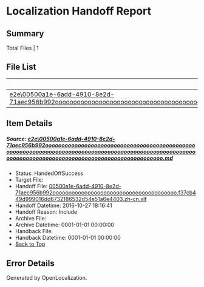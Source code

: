 # <a name='report-top'></a> Localization Handoff Report

## Summary
 Total Files | 1

## File List
 Source File | Status | Details 
 ----------- | ------ | ------- 
 [e2e\00500a1e-6add-4910-8e2d-71aec956b992oooooooooooooooooooooooooooooooooooooooooooooooooooooooooooooooooooooooooooooooooooooooooooooooooooooooooooooooooooooooooooooooooooooooooooooooooooooooo.md](https://github.com/OpenLocalizationTestOrg/ol-test0/blob/84643a4ff0e86c99317686fe172eb9ef91c9a395/e2e/00500a1e-6add-4910-8e2d-71aec956b992oooooooooooooooooooooooooooooooooooooooooooooooooooooooooooooooooooooooooooooooooooooooooooooooooooooooooooooooooooooooooooooooooooooooooooooooooooooooo.md) | HandedOffSuccess | [Details](#9771cf664ba096e33b9e95012d7433ea05fc29091)

## Item Details
##### <a name='9771cf664ba096e33b9e95012d7433ea05fc29091'></a> Source: [e2e\00500a1e-6add-4910-8e2d-71aec956b992oooooooooooooooooooooooooooooooooooooooooooooooooooooooooooooooooooooooooooooooooooooooooooooooooooooooooooooooooooooooooooooooooooooooooooooooooooooooo.md](https://github.com/OpenLocalizationTestOrg/ol-test0/blob/84643a4ff0e86c99317686fe172eb9ef91c9a395/e2e/00500a1e-6add-4910-8e2d-71aec956b992oooooooooooooooooooooooooooooooooooooooooooooooooooooooooooooooooooooooooooooooooooooooooooooooooooooooooooooooooooooooooooooooooooooooooooooooooooooooo.md)
* Status: HandedOffSuccess
* Target File: 
* Handoff File: [00500a1e-6add-4910-8e2d-71aec956b992ooooooooooooooooooooooooooooooooooooooo.f37cb449d999016dd6732186532d54e51a6e4403.zh-cn.xlf](https://github.com/OpenLocalizationTestOrg/ol-test0-handoff/blob/d843a55ea6cb7c93e2b78bca923a1cd0fc006210/ol-handoff/OpenLocalizationTestOrg/ol-test0-zhcn/shujia/ht/00500a1e-6add-4910-8e2d-71aec956b992ooooooooooooooooooooooooooooooooooooooo.f37cb449d999016dd6732186532d54e51a6e4403.zh-cn.xlf)
* Handoff Datetime: 2016-10-27 18:16:41
* Handoff Reason: Include
* Archive File: 
* Archive Datetime: 0001-01-01 00:00:00
* Handback File: 
* Handback Datetime: 0001-01-01 00:00:00
* [Back to Top](#report-top)


## Error Details

Generated by OpenLocalization.
